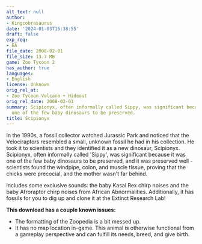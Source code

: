 ```yaml
---
alt_text: null
author:
- Kingcobrasaurus
date: '2024-01-03T15:38:55'
draft: false
exp_req:
- EA
file_date: 2008-02-01
file_size: 13.7 MB
game: Zoo Tycoon 2
has_author: true
languages:
- English
license: Unknown
orig_rel_at:
- Zoo Tycoon Volcano + Hideout
orig_rel_date: 2008-02-01
summary: Scipionyx, often informally called Sippy, was significant because it was
  one of the few baby dinosaurs to be preserved.
title: Scipionyx
---
```

In the 1990s, a fossil collector watched Jurassic Park and noticed that the Velociraptors resembled a small, unknown fossil he had in his collection. He took it to scientists and they identified it as a new dinosaur, Scipionyx. Scipionyx, often informally called 'Sippy', was significant because it was one of the few baby dinosaurs to be preserved, and it was preserved well - scientists found the windpipe, colon, and muscle tissue, proving that the chicks were precocial, and the mother wasn't far behind.

Includes some exclusive sounds: the baby Kasai Rex chirp noises and the baby Afroraptor chirp noises from African Abnormalities. Additionally, it has fossils for you to dig up and clone it at the Extinct Research Lab!

**This download has a couple known issues:**
- The formatting of the Zoopedia is a bit messed up.
- It has no map location in-game. This animal is otherwise functional from a gameplay perspective and can fulfill its needs, breed, and give birth.